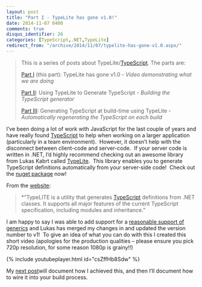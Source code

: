```yaml
---
layout: post
title: "Part I - TypeLite has gone v1.0!"
date: 2014-11-07 0400
comments: true
disqus_identifier: 26
categories: [TypeScript,.NET,TypeLite]
redirect_from: "/archive/2014/11/07/typelite-has-gone-v1.0.aspx/"
---
```

> This is a series of posts about
> TypeLite/[TypeScript](http://www.typescriptlang.org/). The parts are:
>
> [Part I](/archive/2014/11/07/typelite-has-gone-v1.0/) (this part): TypeLite has gone v1.0 *- Video demonstrating what we are doing*
>
> [Part II](/archive/2014/11/09/using-typelite-to-generate-typescript/): Using TypeLite to Generate TypeScript - *Building the TypeScript generator*
>
> [Part III](/archive/2015/11/16/generating-typescript-at-build-time-using-typelite/): Generating TypeScript at build-time using TypeLite - *Automatically regenerating the TypeScript on each build*

I’ve been doing a lot of work with JavaScript for the last couple of
years and have really found [TypeScript](http://www.typescriptlang.org/)
to help when working on a larger application (particularly in a team
environment).  However, it doesn’t help with the disconnect between
client-code and server-code.  If your server code is written in .NET,
I’d highly recommend checking out an awesome library from Lukas Kabrt
called [TypeLite](http://type.litesolutions.net/).  This library enables
you to generate TypeScript definitions automatically from your
server-side code!  Check out the [nuget
package](https://www.nuget.org/packages/TypeLite) now!

From the [website](http://type.litesolutions.net/):

> *“TypeLITE is a utility that
> generates [TypeScript](http://www.typescriptlang.org/) definitions
> from .NET classes. It supports all major features of the current
> TypeScript specification, including modules and inheritance.”

I am happy to say I was able to add support for a [reasonable support of
generics](https://bitbucket.org/LukasKabrt/typelite/issue/47/handling-of-generic-classes)
and Lukas has merged my changes in and updated the version number to
v1!  To give an idea of what you can do with this I created this short
video (apologies for the production qualities – please ensure you pick
720p resolution, for some reason 1080p is grainy!!)

{% include youtubeplayer.html id="csZffHb8Sdw" %} 

My [next
post](http://blog.simonlovely.com/archive/2014/11/09/using-typelite-to-generate-typescript.aspx)will
document how I achieved this, and then I’ll document how to wire it into
your build process.

